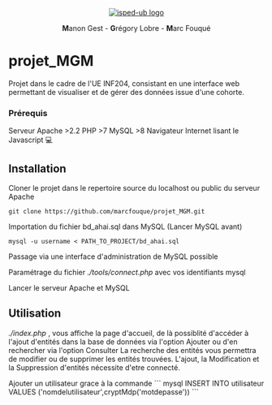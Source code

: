 <p align="center">
  <a href="http://www.isped.u-bordeaux.fr/" target="_blank">
    <img src="http://www.isped.u-bordeaux.fr/Portals/0/ISPED-UBX_2019CJMN.jpg?ver=2019-03-27-141509-167" alt="isped-ub logo">
   </a>
</p>
<p align="center"><b>M</b>anon Gest - <b>G</b>régory Lobre - <b>M</b>arc Fouqué</p>

# projet_MGM

Projet dans le cadre de l'UE INF204,  consistant en une interface web permettant de visualiser et de gérer des données issue d'une cohorte.

### Prérequis
 Serveur Apache >2.2
 PHP >7
 MySQL >8
 Navigateur Internet lisant le Javascript
 💻

## Installation

Cloner le projet dans le repertoire source du localhost ou public du serveur Apache
```
git clone https://github.com/marcfouque/projet_MGM.git
```
Importation du fichier bd_ahai.sql dans MySQL (Lancer MySQL avant)
```
mysql -u username < PATH_TO_PROJECT/bd_ahai.sql
```
Passage via une interface d'administration de MySQL possible

<p>Paramétrage du fichier <i>./tools/connect.php</i> avec vos identifiants mysql</p>

<p>Lancer le serveur Apache et MySQL</p>

## Utilisation

<p><i>./index.php</i> , vous affiche la page d'accueil, de là possiblité d'accéder à l'ajout d'entités dans la base de données via l'option Ajouter ou d'en rechercher via l'option Consulter
La recherche des entités vous permettra de modifier ou de supprimer les entités trouvées.
L'ajout, la Modification et la Suppression d'entités nécessite d'etre connecté.</p>
<p>Ajouter un utilisateur grace à la commande
```
mysql INSERT INTO utilisateur VALUES ('nomdelutilisateur',cryptMdp('motdepasse'))
```
</p>
